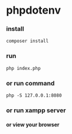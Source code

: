# phpdotenv

### install
`composer install`

### run
`php index.php`

### or run command
`php -S 127.0.0.1:8080`

### or run xampp server

#### or view your browser
